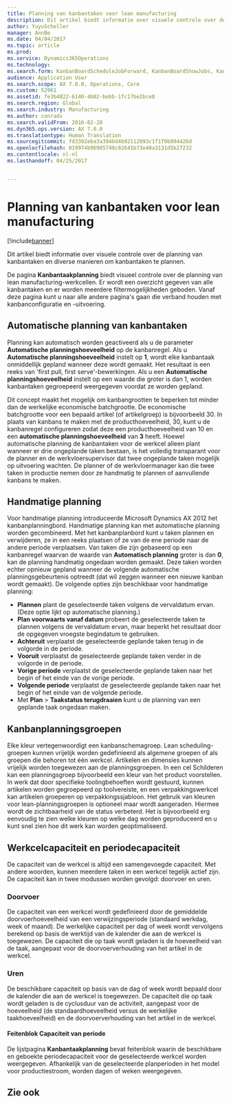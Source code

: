 ```yaml
---
title: Planning van kanbantaken voor lean manufacturing
description: Dit artikel biedt informatie over visuele controle over de planning van kanbantaken en diverse manieren om kanbantaken te plannen.
author: YuyuScheller
manager: AnnBe
ms.date: 04/04/2017
ms.topic: article
ms.prod: 
ms.service: Dynamics365Operations
ms.technology: 
ms.search.form: KanbanBoardScheduleJobForward, KanbanBoardShowJobs, KanbanJobSchedulingListPage
audience: Application User
ms.search.scope: AX 7.0.0, Operations, Core
ms.custom: 52961
ms.assetid: fe3b4822-6140-4b02-bebb-1fc17be2bce8
ms.search.region: Global
ms.search.industry: Manufacturing
ms.author: conradv
ms.search.validFrom: 2016-02-28
ms.dyn365.ops.version: AX 7.0.0
ms.translationtype: Human Translation
ms.sourcegitcommit: fd3392eba3a394bd4b92112093c1f1f9b894426d
ms.openlocfilehash: 019974b96985748c82641b73e40a3131d5b27232
ms.contentlocale: nl-nl
ms.lasthandoff: 04/25/2017


---
```


# <a name="kanban-job-scheduling-for-lean-manufacturing"></a>Planning van kanbantaken voor lean manufacturing

[!include[banner](../includes/banner.md)]


Dit artikel biedt informatie over visuele controle over de planning van kanbantaken en diverse manieren om kanbantaken te plannen.  

De pagina **Kanbantaakplanning** biedt visueel controle over de planning van lean manufacturing-werkcellen. Er wordt een overzicht gegeven van alle kanbantaken en er worden meerdere filtermogelijkheden geboden. Vanaf deze pagina kunt u naar alle andere pagina's gaan die verband houden met kanbanconfiguratie en -uitvoering.

## <a name="automatic-scheduling-of-kanban-jobs"></a>Automatische planning van kanbantaken
Planning kan automatisch worden geactiveerd als u de parameter **Automatische planningshoeveelheid** op de kanbanregel. Als u **Automatische planningshoeveelheid** instelt op **1**, wordt elke kanbantaak onmiddellijk gepland wanneer deze wordt gemaakt. Het resultaat is een reeks van 'first pull, first serve'-bewerkingen. Als u een **Automatische planningshoeveelheid** instelt op een waarde die groter is dan 1, worden kanbantaken gegroepeerd weergegeven voordat ze worden gepland. 

Dit concept maakt het mogelijk om kanbangrootten te beperken tot minder dan de werkelijke economische batchgrootte. De economische batchgrootte voor een bepaald artikel (of artikelgroep) is bijvoorbeeld 30. In plaats van kanbans te maken met de producthoeveelheid, 30, kunt u de kanbanregel configureren zodat deze een producthoeveelheid van 10 en een **automatische planningshoeveelheid** van **3** heeft. Hoewel automatische planning de kanbantaken voor de werkcel alleen plant wanneer er drie ongeplande taken bestaan, is het volledig transparant voor de planner en de werkvloersupervisor dat twee ongeplande taken mogelijk op uitvoering wachten. De planner of de werkvloermanager kan die twee taken in productie nemen door ze handmatig te plannen of aanvullende kanbans te maken.

## <a name="manual-scheduling"></a>Handmatige planning
Voor handmatige planning introduceerde Microsoft Dynamics AX 2012 het kanbanplanningbord. Handmatige planning kan met automatische planning worden gecombineerd. Met het kanbanplanbord kunt u taken plannen en verwijderen, ze in een reeks plaatsen of ze van de ene periode naar de andere periode verplaatsen. Van taken die zijn gebaseerd op een kanbanregel waarvan de waarde van **Automatisch planning** groter is dan **0**, kan de planning handmatig ongedaan worden gemaakt. Deze taken worden echter opnieuw gepland wanneer de volgende automatische planningsgebeurtenis optreedt (dat wil zeggen wanneer een nieuwe kanban wordt gemaakt). De volgende opties zijn beschikbaar voor handmatige planning:

-   **Plannen** plant de geselecteerde taken volgens de vervaldatum ervan. (Deze optie lijkt op automatische planning.)
-   **Plan voorwaarts vanaf datum** probeert de geselecteerde taken te plannen volgens de vervaldatum ervan, maar beperkt het resultaat door de opgegeven vroegste begindatum te gebruiken.
-   **Achteruit** verplaatst de geselecteerde geplande taken terug in de volgorde in de periode.
-   **Vooruit** verplaatst de geselecteerde geplande taken verder in de volgorde in de periode.
-   **Vorige periode** verplaatst de geselecteerde geplande taken naar het begin of het einde van de vorige periode.
-   **Volgende periode** verplaatst de geselecteerde geplande taken naar het begin of het einde van de volgende periode.
-   Met **Plan** &gt; **Taakstatus terugdraaien** kunt u de planning van een geplande taak ongedaan maken.

## <a name="lean-scheduling-groups"></a>Kanbanplanningsgroepen
Elke kleur vertegenwoordigt een kanbanschemagroep. Lean scheduling-groepen kunnen vrijelijk worden gedefinieerd als algemene groepen of als groepen die behoren tot één werkcel. Artikelen en dimensies kunnen vrijelijk worden toegewezen aan de planningsgroepen. In een cel Schilderen kan een planningsgroep bijvoorbeeld een kleur van het product voorstellen. In werk dat door specifieke toolingbehoeften wordt gestuurd, kunnen artikelen worden gegroepeerd op toolvereiste, en een verpakkingswerkcel kan artikelen groeperen op verpakkingssjabloon. Het gebruik van kleuren voor lean-planningsgroepen is optioneel maar wordt aangeraden. Hiermee wordt de zichtbaarheid van de status verbeterd. Het is bijvoorbeeld erg eenvoudig te zien welke kleuren op welke dag worden geproduceerd en u kunt snel zien hoe dit werk kan worden geoptimaliseerd.

## <a name="work-cell-capacity-and-period-capacity"></a>Werkcelcapaciteit en periodecapaciteit
De capaciteit van de werkcel is altijd een samengevoegde capaciteit. Met andere woorden, kunnen meerdere taken in een werkcel tegelijk actief zijn. De capaciteit kan in twee modussen worden gevolgd: doorvoer en uren.

### <a name="throughput"></a>Doorvoer

De capaciteit van een werkcel wordt gedefinieerd door de gemiddelde doorvoerhoeveelheid van een verwijzingsperiode (standaard werkdag, week of maand). De werkelijke capaciteit per dag of week wordt vervolgens berekend op basis de werktijd van de kalender die aan de werkcel is toegewezen. De capaciteit die op taak wordt geladen is de hoeveelheid van de taak, aangepast voor de doorvoerverhouding van het artikel in de werkcel.

### <a name="hours"></a>Uren

De beschikbare capaciteit op basis van de dag of week wordt bepaald door de kalender die aan de werkcel is toegewezen. De capaciteit die op taak wordt geladen is de cyclusduur van de activiteit, aangepast voor de hoeveelheid (de standaardhoeveelheid versus de werkelijke taakhoeveelheid) en de doorvoerverhouding van het artikel in de werkcel.

#### <a name="period-capacity-factbox"></a>Feitenblok Capaciteit van periode

De lijstpagina **Kanbantaakplanning** bevat feitenblok waarin de beschikbare en geboekte periodecapaciteit voor de geselecteerde werkcel worden weergegeven. Afhankelijk van de geselecteerde planperioden in het model voor productiestroom, worden dagen of weken weergegeven.

<a name="see-also"></a>Zie ook
--------




